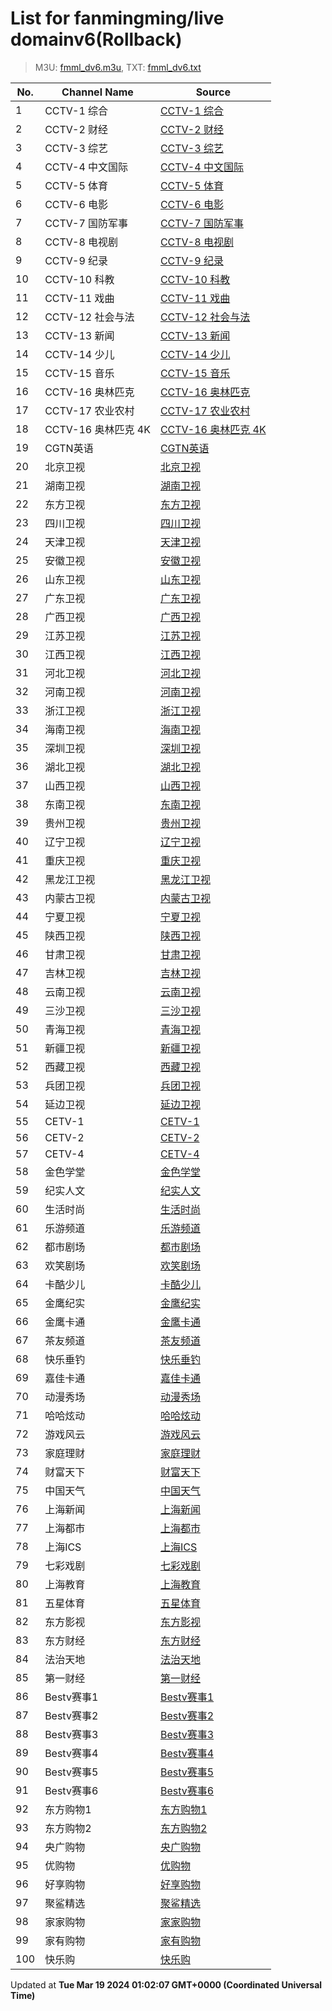 # List for **fanmingming/live domainv6**(Rollback)

> M3U: [fmml_dv6.m3u](/fmml_dv6.m3u), TXT: [fmml_dv6.txt](/txt/fmml_dv6.txt)

| No.  | Channel Name | Source |
| --- | ------------ | --- |
| 1 | CCTV-1 综合 | [CCTV-1 综合](http://iptvrr.sh.chinamobile.com:6060/cms001/ch00000090990000001022/index.m3u8) |
| 2 | CCTV-2 财经 | [CCTV-2 财经](http://iptvrr.sh.chinamobile.com:6060/cms001/ch00000090990000001220/index.m3u8) |
| 3 | CCTV-3 综艺 | [CCTV-3 综艺](http://iptvrr.sh.chinamobile.com:6060/cms001/ch00000090990000001186/index.m3u8) |
| 4 | CCTV-4 中文国际 | [CCTV-4 中文国际](http://iptvrr.sh.chinamobile.com:6060/cms001/ch00000090990000001221/index.m3u8) |
| 5 | CCTV-5 体育 | [CCTV-5 体育](http://iptvrr.sh.chinamobile.com:6060/cms001/ch00000090990000001187/index.m3u8) |
| 6 | CCTV-6 电影 | [CCTV-6 电影](http://iptvrr.sh.chinamobile.com:6060/cms001/ch00000090990000001188/index.m3u8) |
| 7 | CCTV-7 国防军事 | [CCTV-7 国防军事](http://iptvrr.sh.chinamobile.com:6060/cms001/ch00000090990000001236/index.m3u8) |
| 8 | CCTV-8 电视剧 | [CCTV-8 电视剧](http://iptvrr.sh.chinamobile.com:6060/cms001/ch00000090990000001189/index.m3u8) |
| 9 | CCTV-9 纪录 | [CCTV-9 纪录](http://iptvrr.sh.chinamobile.com:6060/cms001/ch00000090990000001237/index.m3u8) |
| 10 | CCTV-10 科教 | [CCTV-10 科教](http://iptvrr.sh.chinamobile.com:6060/cms001/ch00000090990000001238/index.m3u8) |
| 11 | CCTV-11 戏曲 | [CCTV-11 戏曲](http://iptvrr.sh.chinamobile.com:6060/cms001/ch00000090990000001309/index.m3u8) |
| 12 | CCTV-12 社会与法 | [CCTV-12 社会与法](http://iptvrr.sh.chinamobile.com:6060/cms001/ch00000090990000001239/index.m3u8) |
| 13 | CCTV-13 新闻 | [CCTV-13 新闻](http://iptvrr.sh.chinamobile.com:6060/cms001/ch00000090990000001328/index.m3u8) |
| 14 | CCTV-14 少儿 | [CCTV-14 少儿](http://iptvrr.sh.chinamobile.com:6060/cms001/ch00000090990000001240/index.m3u8) |
| 15 | CCTV-15 音乐 | [CCTV-15 音乐](http://iptvrr.sh.chinamobile.com:6060/cms001/ch00000090990000001338/index.m3u8) |
| 16 | CCTV-16 奥林匹克 | [CCTV-16 奥林匹克](http://iptvrr.sh.chinamobile.com:6060/cms001/ch00000090990000001248/index.m3u8) |
| 17 | CCTV-17 农业农村 | [CCTV-17 农业农村](http://iptvrr.sh.chinamobile.com:6060/cms001/ch00000090990000001241/index.m3u8) |
| 18 | CCTV-16 奥林匹克 4K | [CCTV-16 奥林匹克 4K](http://iptvrr.sh.chinamobile.com:6060/cms001/ch00000090990000001258/index.m3u8) |
| 19 | CGTN英语 | [CGTN英语](http://iptvrr.sh.chinamobile.com:6060/cms001/ch00000090990000001058/index.m3u8) |
| 20 | 北京卫视 | [北京卫视](http://iptvrr.sh.chinamobile.com:6060/cms001/ch00000090990000001029/index.m3u8) |
| 21 | 湖南卫视 | [湖南卫视](http://iptvrr.sh.chinamobile.com:6060/cms001/ch00000090990000001026/index.m3u8) |
| 22 | 东方卫视 | [东方卫视](http://iptvrr.sh.chinamobile.com:6060/cms001/ch00000090990000001013/index.m3u8) |
| 23 | 四川卫视 | [四川卫视](http://iptvrr.sh.chinamobile.com:6060/cms001/ch00000090990000001130/index.m3u8) |
| 24 | 天津卫视 | [天津卫视](http://iptvrr.sh.chinamobile.com:6060/cms001/ch00000090990000001036/index.m3u8) |
| 25 | 安徽卫视 | [安徽卫视](http://iptvrr.sh.chinamobile.com:6060/cms001/ch00000090990000001037/index.m3u8) |
| 26 | 山东卫视 | [山东卫视](http://iptvrr.sh.chinamobile.com:6060/cms001/ch00000090990000001028/index.m3u8) |
| 27 | 广东卫视 | [广东卫视](http://iptvrr.sh.chinamobile.com:6060/cms001/ch00000090990000001032/index.m3u8) |
| 28 | 广西卫视 | [广西卫视](http://iptvrr.sh.chinamobile.com:6060/cms001/ch00000090990000001224/index.m3u8) |
| 29 | 江苏卫视 | [江苏卫视](http://iptvrr.sh.chinamobile.com:6060/cms001/ch00000090990000001033/index.m3u8) |
| 30 | 江西卫视 | [江西卫视](http://iptvrr.sh.chinamobile.com:6060/cms001/ch00000090990000001034/index.m3u8) |
| 31 | 河北卫视 | [河北卫视](http://iptvrr.sh.chinamobile.com:6060/cms001/ch00000090990000001229/index.m3u8) |
| 32 | 河南卫视 | [河南卫视](http://iptvrr.sh.chinamobile.com:6060/cms001/ch00000090990000001222/index.m3u8) |
| 33 | 浙江卫视 | [浙江卫视](http://iptvrr.sh.chinamobile.com:6060/cms001/ch00000090990000001023/index.m3u8) |
| 34 | 海南卫视 | [海南卫视](http://iptvrr.sh.chinamobile.com:6060/cms001/ch00000090990000001183/index.m3u8) |
| 35 | 深圳卫视 | [深圳卫视](http://iptvrr.sh.chinamobile.com:6060/cms001/ch00000090990000001030/index.m3u8) |
| 36 | 湖北卫视 | [湖北卫视](http://iptvrr.sh.chinamobile.com:6060/cms001/ch00000090990000001027/index.m3u8) |
| 37 | 山西卫视 | [山西卫视](http://iptvrr.sh.chinamobile.com:6060/cms001/ch00000090990000001070/index.m3u8) |
| 38 | 东南卫视 | [东南卫视](http://iptvrr.sh.chinamobile.com:6060/cms001/ch00000090990000001201/index.m3u8) |
| 39 | 贵州卫视 | [贵州卫视](http://iptvrr.sh.chinamobile.com:6060/cms001/ch00000090990000001184/index.m3u8) |
| 40 | 辽宁卫视 | [辽宁卫视](http://iptvrr.sh.chinamobile.com:6060/cms001/ch00000090990000001035/index.m3u8) |
| 41 | 重庆卫视 | [重庆卫视](http://iptvrr.sh.chinamobile.com:6060/cms001/ch00000090990000001129/index.m3u8) |
| 42 | 黑龙江卫视 | [黑龙江卫视](http://iptvrr.sh.chinamobile.com:6060/cms001/ch00000090990000001031/index.m3u8) |
| 43 | 内蒙古卫视 | [内蒙古卫视](http://iptvrr.sh.chinamobile.com:6060/cms001/ch00000090990000001068/index.m3u8) |
| 44 | 宁夏卫视 | [宁夏卫视](http://iptvrr.sh.chinamobile.com:6060/cms001/ch00000090990000001074/index.m3u8) |
| 45 | 陕西卫视 | [陕西卫视](http://iptvrr.sh.chinamobile.com:6060/cms001/ch00000090990000001067/index.m3u8) |
| 46 | 甘肃卫视 | [甘肃卫视](http://iptvrr.sh.chinamobile.com:6060/cms001/ch00000090990000001298/index.m3u8) |
| 47 | 吉林卫视 | [吉林卫视](http://iptvrr.sh.chinamobile.com:6060/cms001/ch00000090990000001225/index.m3u8) |
| 48 | 云南卫视 | [云南卫视](http://iptvrr.sh.chinamobile.com:6060/cms001/ch00000090990000001223/index.m3u8) |
| 49 | 三沙卫视 | [三沙卫视](http://iptvrr.sh.chinamobile.com:6060/cms001/ch00000090990000001185/index.m3u8) |
| 50 | 青海卫视 | [青海卫视](http://iptvrr.sh.chinamobile.com:6060/cms001/ch00000090990000001450/index.m3u8) |
| 51 | 新疆卫视 | [新疆卫视](http://iptvrr.sh.chinamobile.com:6060/cms001/ch00000090990000001065/index.m3u8) |
| 52 | 西藏卫视 | [西藏卫视](http://iptvrr.sh.chinamobile.com:6060/cms001/ch00000090990000001072/index.m3u8) |
| 53 | 兵团卫视 | [兵团卫视](http://iptvrr.sh.chinamobile.com:6060/cms001/ch00000090990000001066/index.m3u8) |
| 54 | 延边卫视 | [延边卫视](http://iptvrr.sh.chinamobile.com:6060/cms001/ch00000090990000001470/index.m3u8) |
| 55 | CETV-1 | [CETV-1](http://iptvrr.sh.chinamobile.com:6060/cms001/ch00000090990000001020/index.m3u8) |
| 56 | CETV-2 | [CETV-2](http://iptvrr.sh.chinamobile.com:6060/cms001/ch00000090990000001226/index.m3u8) |
| 57 | CETV-4 | [CETV-4](http://iptvrr.sh.chinamobile.com:6060/cms001/ch00000090990000001348/index.m3u8) |
| 58 | 金色学堂 | [金色学堂](http://iptvrr.sh.chinamobile.com:6060/cms001/ch00000090990000001194/index.m3u8) |
| 59 | 纪实人文 | [纪实人文](http://iptvrr.sh.chinamobile.com:6060/cms001/ch00000090990000001019/index.m3u8) |
| 60 | 生活时尚 | [生活时尚](http://iptvrr.sh.chinamobile.com:6060/cms001/ch00000090990000001199/index.m3u8) |
| 61 | 乐游频道 | [乐游频道](http://iptvrr.sh.chinamobile.com:6060/cms001/ch00000090990000001200/index.m3u8) |
| 62 | 都市剧场 | [都市剧场](http://iptvrr.sh.chinamobile.com:6060/cms001/ch00000090990000001203/index.m3u8) |
| 63 | 欢笑剧场 | [欢笑剧场](http://iptvrr.sh.chinamobile.com:6060/cms001/ch00000090990000001193/index.m3u8) |
| 64 | 卡酷少儿 | [卡酷少儿](http://iptvrr.sh.chinamobile.com:6060/cms001/ch00000090990000001245/index.m3u8) |
| 65 | 金鹰纪实 | [金鹰纪实](http://iptvrr.sh.chinamobile.com:6060/cms001/ch00000090990000001230/index.m3u8) |
| 66 | 金鹰卡通 | [金鹰卡通](http://iptvrr.sh.chinamobile.com:6060/cms001/ch00000090990000001460/index.m3u8) |
| 67 | 茶友频道 | [茶友频道](http://iptvrr.sh.chinamobile.com:6060/cms001/ch00000090990000001234/index.m3u8) |
| 68 | 快乐垂钓 | [快乐垂钓](http://iptvrr.sh.chinamobile.com:6060/cms001/ch00000090990000001235/index.m3u8) |
| 69 | 嘉佳卡通 | [嘉佳卡通](http://iptvrr.sh.chinamobile.com:6060/cms001/ch00000090990000001227/index.m3u8) |
| 70 | 动漫秀场 | [动漫秀场](http://iptvrr.sh.chinamobile.com:6060/cms001/ch00000090990000001196/index.m3u8) |
| 71 | 哈哈炫动 | [哈哈炫动](http://iptvrr.sh.chinamobile.com:6060/cms001/ch00000090990000001232/index.m3u8) |
| 72 | 游戏风云 | [游戏风云](http://iptvrr.sh.chinamobile.com:6060/cms001/ch00000090990000001192/index.m3u8) |
| 73 | 家庭理财 | [家庭理财](http://iptvrr.sh.chinamobile.com:6060/cms001/ch00000090990000001278/index.m3u8) |
| 74 | 财富天下 | [财富天下](http://iptvrr.sh.chinamobile.com:6060/cms001/ch00000090990000001219/index.m3u8) |
| 75 | 中国天气 | [中国天气](http://iptvrr.sh.chinamobile.com:6060/cms001/ch00000090990000001102/index.m3u8) |
| 76 | 上海新闻 | [上海新闻](http://iptvrr.sh.chinamobile.com:6060/cms001/ch00000090990000001014/index.m3u8) |
| 77 | 上海都市 | [上海都市](http://iptvrr.sh.chinamobile.com:6060/cms001/ch00000090990000001015/index.m3u8) |
| 78 | 上海ICS | [上海ICS](http://iptvrr.sh.chinamobile.com:6060/cms001/ch00000090990000001128/index.m3u8) |
| 79 | 七彩戏剧 | [七彩戏剧](http://iptvrr.sh.chinamobile.com:6060/cms001/ch00000090990000001308/index.m3u8) |
| 80 | 上海教育 | [上海教育](http://iptvrr.sh.chinamobile.com:6060/cms001/ch00000090990000001268/index.m3u8) |
| 81 | 五星体育 | [五星体育](http://iptvrr.sh.chinamobile.com:6060/cms001/ch00000090990000001018/index.m3u8) |
| 82 | 东方影视 | [东方影视](http://iptvrr.sh.chinamobile.com:6060/cms001/ch00000090990000001016/index.m3u8) |
| 83 | 东方财经 | [东方财经](http://iptvrr.sh.chinamobile.com:6060/cms001/ch00000090990000001318/index.m3u8) |
| 84 | 法治天地 | [法治天地](http://iptvrr.sh.chinamobile.com:6060/cms001/ch00000090990000001195/index.m3u8) |
| 85 | 第一财经 | [第一财经](http://iptvrr.sh.chinamobile.com:6060/cms001/ch00000090990000001017/index.m3u8) |
| 86 | Bestv赛事1 | [Bestv赛事1](http://iptvrr.sh.chinamobile.com:6060/cms001/ch00000090990000001151/index.m3u8) |
| 87 | Bestv赛事2 | [Bestv赛事2](http://iptvrr.sh.chinamobile.com:6060/cms001/ch00000090990000001359/index.m3u8) |
| 88 | Bestv赛事3 | [Bestv赛事3](http://iptvrr.sh.chinamobile.com:6060/cms001/ch00000090990000001388/index.m3u8) |
| 89 | Bestv赛事4 | [Bestv赛事4](http://iptvrr.sh.chinamobile.com:6060/cms001/ch00000090990000001149/index.m3u8) |
| 90 | Bestv赛事5 | [Bestv赛事5](http://iptvrr.sh.chinamobile.com:6060/cms001/ch00000090990000001153/index.m3u8) |
| 91 | Bestv赛事6 | [Bestv赛事6](http://iptvrr.sh.chinamobile.com:6060/cms001/ch00000090990000001154/index.m3u8) |
| 92 | 东方购物1 | [东方购物1](http://iptvrr.sh.chinamobile.com:6060/cms001/ch00000090990000001040/index.m3u8) |
| 93 | 东方购物2 | [东方购物2](http://iptvrr.sh.chinamobile.com:6060/cms001/ch00000090990000001039/index.m3u8) |
| 94 | 央广购物 | [央广购物](http://iptvrr.sh.chinamobile.com:6060/cms001/ch00000090990000001420/index.m3u8) |
| 95 | 优购物 | [优购物](http://iptvrr.sh.chinamobile.com:6060/cms001/ch00000090990000001440/index.m3u8) |
| 96 | 好享购物 | [好享购物](http://iptvrr.sh.chinamobile.com:6060/cms001/ch00000090990000001132/index.m3u8) |
| 97 | 聚鲨精选 | [聚鲨精选](http://iptvrr.sh.chinamobile.com:6060/cms001/ch00000090990000001138/index.m3u8) |
| 98 | 家家购物 | [家家购物](http://iptvrr.sh.chinamobile.com:6060/cms001/ch00000090990000001163/index.m3u8) |
| 99 | 家有购物 | [家有购物](http://iptvrr.sh.chinamobile.com:6060/cms001/ch00000090990000001244/index.m3u8) |
| 100 | 快乐购 | [快乐购](http://iptvrr.sh.chinamobile.com:6060/cms001/ch00000090990000001368/index.m3u8) |

Updated at **Tue Mar 19 2024 01:02:07 GMT+0000 (Coordinated Universal Time)**
